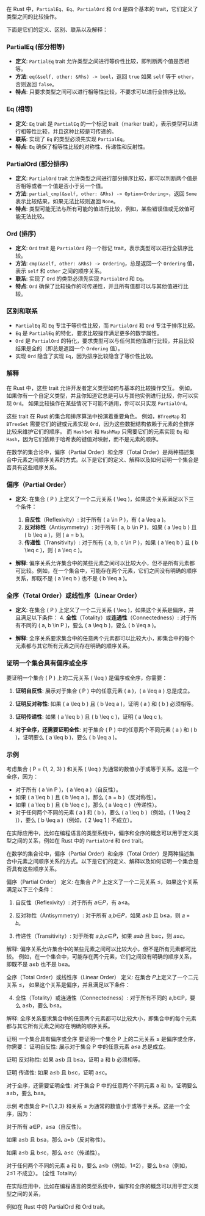 在 Rust 中，`PartialEq`、`Eq`、`PartialOrd` 和 `Ord` 是四个基本的 trait，它们定义了类型之间的比较操作。

下面是它们的定义、区别、联系以及解释：

### PartialEq (部分相等)
- **定义**: `PartialEq` trait 允许类型之间进行等价性比较，即判断两个值是否相等。
- **方法**: `eq(&self, other: &Rhs) -> bool`，返回 `true` 如果 `self` 等于 `other`，否则返回 `false`。
- **特点**: 只要求类型之间可以进行相等性比较，不要求可以进行全排序比较。

### Eq (相等)
- **定义**: `Eq` trait 是 `PartialEq` 的一个标记 trait（marker trait），表示类型可以进行相等性比较，并且这种比较是可传递的。
- **联系**: 实现了 `Eq` 的类型必须先实现 `PartialEq`。
- **特点**: `Eq` 确保了相等性比较的对称性、传递性和反射性。

### PartialOrd (部分排序)
- **定义**: `PartialOrd` trait 允许类型之间进行部分排序比较，即可以判断两个值是否相等或者一个值是否小于另一个值。
- **方法**: `partial_cmp(&self, other: &Rhs) -> Option<Ordering>`，返回 `Some` 表示比较结果，如果无法比较则返回 `None`。
- **特点**: 类型可能无法与所有可能的值进行比较，例如，某些错误值或无效值可能无法比较。

### Ord (排序)
- **定义**: `Ord` trait 是 `PartialOrd` 的一个标记 trait，表示类型可以进行全排序比较。
- **方法**: `cmp(&self, other: &Rhs) -> Ordering`，总是返回一个 `Ordering` 值，表示 `self` 和 `other` 之间的顺序关系。
- **联系**: 实现了 `Ord` 的类型必须先实现 `PartialOrd` 和 `Eq`。
- **特点**: `Ord` 确保了比较操作的可传递性，并且所有值都可以与其他值进行比较。

### 区别和联系
- `PartialEq` 和 `Eq` 专注于等价性比较，而 `PartialOrd` 和 `Ord` 专注于排序比较。
- `Eq` 是 `PartialEq` 的特化，要求比较操作满足更多的数学属性。
- `Ord` 是 `PartialOrd` 的特化，要求类型可以与任何其他值进行比较，并且比较结果是全的（即总是返回一个 `Ordering` 值）。
- 实现 `Ord` 隐含了实现 `Eq`，因为排序比较隐含了等价性比较。

### 解释
在 Rust 中，这些 trait 允许开发者定义类型如何与基本的比较操作交互。
例如，如果你有一个自定义类型，并且你知道它总是可以与其他实例进行比较，你可以实现 `Ord`。
如果比较操作在某些情况下可能不适用，你可以只实现 `PartialOrd`。

这些 trait 在 Rust 的集合和排序算法中扮演着重要角色。
例如，`BTreeMap` 和 `BTreeSet` 需要它们的键或元素实现 `Ord`，因为这些数据结构依赖于元素的全排序比较来维护它们的顺序。
而 `HashSet` 和 `HashMap` 只需要它们的元素实现 `Eq` 和 `Hash`，因为它们依赖于哈希表的键值对映射，而不是元素的顺序。


在数学的集合论中，偏序（Partial Order）和全序（Total Order）是两种描述集合中元素之间顺序关系的方式。以下是它们的定义、解释以及如何证明一个集合是否具有这些顺序关系。

### 偏序（Partial Order）
- **定义**: 在集合 \( P \) 上定义了一个二元关系 \( \leq \)，如果这个关系满足以下三个条件：
  1. **自反性**（Reflexivity）: 对于所有 \( a \in P \)，有 \( a \leq a \)。
  2. **反对称性**（Antisymmetry）: 对于所有 \( a, b \in P \)，如果 \( a \leq b \) 且 \( b \leq a \)，则 \( a = b \)。
  3. **传递性**（Transitivity）: 对于所有 \( a, b, c \in P \)，如果 \( a \leq b \) 且 \( b \leq c \)，则 \( a \leq c \)。

- **解释**: 偏序关系允许集合中的某些元素之间可以比较大小，但不是所有元素都可比较。例如，在一个集合中，可能存在两个元素，它们之间没有明确的顺序关系，即既不是 \( a \leq b \) 也不是 \( b \leq a \)。

### 全序（Total Order）或线性序（Linear Order）
- **定义**: 在集合 \( P \) 上定义了一个二元关系 \( \leq \)，如果这个关系是偏序，并且满足以下条件：
  4. **全性**（Totality）或**连通性**（Connectedness）: 对于所有不同的 \( a, b \in P \)，要么 \( a \leq b \)，要么 \( b \leq a \)。

- **解释**: 全序关系要求集合中的任意两个元素都可以比较大小，即集合中的每个元素都与其它所有元素之间存在明确的顺序关系。

### 证明一个集合具有偏序或全序
要证明一个集合 \( P \) 上的二元关系 \( \leq \) 是偏序或全序，你需要：

1. **证明自反性**: 展示对于集合 \( P \) 中的任意元素 \( a \)，\( a \leq a \) 总是成立。

2. **证明反对称性**: 如果 \( a \leq b \) 且 \( b \leq a \)，证明 \( a \) 和 \( b \) 必须相等。

3. **证明传递性**: 如果 \( a \leq b \) 且 \( b \leq c \)，证明 \( a \leq c \)。

4. **对于全序，还需要证明全性**: 对于集合 \( P \) 中的任意两个不同元素 \( a \) 和 \( b \)，证明要么 \( a \leq b \)，要么 \( b \leq a \)。

### 示例
考虑集合 \( P = \{1, 2, 3\} \) 和关系 \( \leq \) 为通常的数值小于或等于关系。这是一个全序，因为：
- 对于所有 \( a \in P \)，\( a \leq a \)（自反性）。
- 如果 \( a \leq b \) 且 \( b \leq a \)，那么 \( a = b \)（反对称性）。
- 如果 \( a \leq b \) 且 \( b \leq c \)，那么 \( a \leq c \)（传递性）。
- 对于任何两个不同的元素 \( a \) 和 \( b \)，要么 \( a \leq b \)（例如，\( 1 \leq 2 \)），要么 \( b \leq a \)（例如，\( 2 \leq 1 \) 不成立）。

在实际应用中，比如在编程语言的类型系统中，偏序和全序的概念可以用于定义类型之间的关系，例如在 Rust 中的 `PartialOrd` 和 `Ord` trait。



在数学的集合论中，偏序（Partial Order）和全序（Total Order）是两种描述集合中元素之间顺序关系的方式。以下是它们的定义、解释以及如何证明一个集合是否具有这些顺序关系。

偏序（Partial Order）
定义: 在集合 𝑃
P 上定义了一个二元关系 ≤，如果这个关系满足以下三个条件：

1. 自反性（Reflexivity）: 对于所有 𝑎∈𝑃，有 a≤a。

2. 反对称性（Antisymmetry）: 对于所有 
𝑎,𝑏∈𝑃，如果 𝑎≤𝑏 且 b≤a，则 𝑎 = 𝑏。

3. 传递性（Transitivity）: 对于所有 
𝑎,𝑏,𝑐∈𝑃，如果 𝑎≤𝑏 且 b≤c，则 𝑎≤𝑐。

解释: 偏序关系允许集合中的某些元素之间可以比较大小，但不是所有元素都可比较。
例如，在一个集合中，可能存在两个元素，它们之间没有明确的顺序关系，即既不是 
a≤b 也不是 b≤a。

全序（Total Order）或线性序（Linear Order）
定义: 在集合 𝑃上定义了一个二元关系 ≤，
如果这个关系是偏序，并且满足以下条件：

4. 全性（Totality）或连通性（Connectedness）: 对于所有不同的 
a,b∈P，要么 a≤b，要么 b≤a。

解释: 全序关系要求集合中的任意两个元素都可以比较大小，即集合中的每个元素都与其它所有元素之间存在明确的顺序关系。

证明 一个集合具有偏序或全序
要证明一个集合 P 上的二元关系 ≤ 是偏序或全序，你需要：
证明自反性: 展示对于集合 
P 中的任意元素 a≤a 总是成立。

证明 反对称性: 如果 
a≤b 且 b≤a，证明 
a 和 b 必须相等。

证明 传递性: 如果 
a≤b 且 b≤c，证明 
a≤c。

对于全序，还需要证明全性: 对于集合 
P 中的任意两个不同元素 a 和 b，证明要么 
a≤b，要么 b≤a。

示例
考虑集合 
P={1,2,3} 和关系 
≤ 为通常的数值小于或等于关系。这是一个全序，因为：

对于所有 a∈P，a≤a（自反性）。

如果 a≤b 且 b≤a，那么 a=b（反对称性）。

如果 a≤b 且 b≤c，那么 a≤c（传递性）。

对于任何两个不同的元素 a 和 b，要么 a≤b（例如，1≤2），要么 b≤a（例如，2≤1 不成立）。
(全性 Totality)

在实际应用中，比如在编程语言的类型系统中，偏序和全序的概念可以用于定义类型之间的关系，

例如在 Rust 中的 PartialOrd 和 Ord trait。
